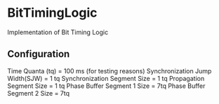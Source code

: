 # BitTimingLogic

Implementation of Bit Timing Logic

## Configuration

Time Quanta (tq) = 100 ms (for testing reasons)
Synchronization Jump Width(SJW) = 1 tq
Synchronization Segment Size = 1 tq 
Propagation Segment Size = 1 tq
Phase Buffer Segment 1 Size = 7tq 
Phase Buffer Segment 2 Size = 7tq 

